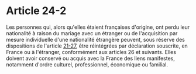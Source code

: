 # Article 24-2

Les personnes qui, alors qu'elles étaient françaises d'origine, ont perdu leur nationalité à raison du mariage avec un étranger ou de l'acquisition par mesure individuelle d'une nationalité étrangère peuvent, sous réserve des dispositions de l'article <a href='/code-civil/livre-ier-des-personnes/titre-ier-bis-de-la-nationalite-francaise/chapitre-iii-de-lacquisition-de-la-nationalite-francaise/section-1-des-modes-dacquisition-de-la-nationalite-francaise/paragraphe-6-dispositions-communes-a-certains-modes-dacquisition-de-la-nationalite-francaise/21-27.md' title='Code civil - art. 21-27 (V)'>21-27</a>, être réintégrées par déclaration souscrite, en France ou à l'étranger, conformément aux articles 26 et suivants. Elles doivent avoir conservé ou acquis avec la France des liens manifestes, notamment d'ordre culturel, professionnel, économique ou familial.